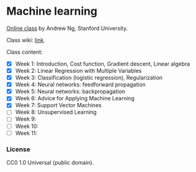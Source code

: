 # Machine learning

[Online class](https://www.coursera.org/learn/machine-learning/) by Andrew Ng, Stanford University.

Class wiki: [link](https://share.coursera.org/wiki/index.php/ML:Main).

Class content:

- [x] Week 1: Introduction, Cost function, Gradient descent, Linear algebra
- [x] Week 2: Linear Regression with Multiple Variables
- [x] Week 3: Classification (logistic regression), Regularization
- [x] Week 4: Neural networks: feedforward propagation
- [x] Week 5: Neural networks: backpropagation
- [x] Week 6: Advice for Applying Machine Learning
- [x] Week 7: Support Vector Machines
- [ ] Week 8: Unsupervised Learning
- [ ] Week 9:
- [ ] Week 10:
- [ ] Week 11:

### License

CC0 1.0 Universal (public domain).
